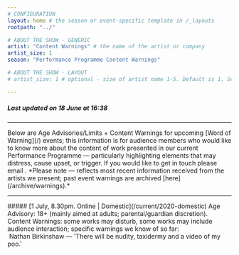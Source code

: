 ```yaml
---
# CONFIGURATION
layout: home # the season or event-specific template in /_layouts
rootpath: "../"

# ABOUT THE SHOW - GENERIC
artist: "Content Warnings" # the name of the artist or company
artist_size: 1
season: "Performance Programme Content Warnings"

# ABOUT THE SHOW - LAYOUT
# artist_size: 1 # optional - size of artist name 1-5. Default is 1. Set longer names to lower values

---
```

##### *Last updated on 18 June at 16:38*          
<hr>          
Below are Age Advisories/Limits + Content Warnings for upcoming [Word of Warning](/) events; this information is for audience members who would like to know more about the content of work presented in our current Performance Programme — particularly highlighting elements that may distress, cause upset, or trigger. If you would like to get in touch please email <mailto:info@habmcr.org>. *Please note — reflects most recent information received from the artists we present; past event warnings are archived [here](/archive/warnings).*         
<hr>         
##### [1 July, 8.30pm. Online | Domestic](/current/2020-domestic)        
Age Advisory: 18+ (mainly aimed at adults; parental/guardian discretion).<br>Content Warnings: some works may disturb, some works may include audience interaction; specific warnings we know of so far:<br>&nbsp;Nathan Birkinshaw — 'There will be nudity, taxidermy and a video of my poo.'    
